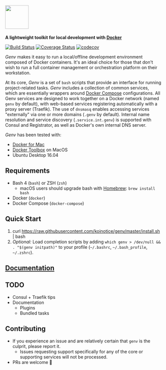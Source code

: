 # <a href='http://koinotice.github.io/genv'><img src='https://cloud.githubusercontent.com/assets/202546/26421606/407b9eb8-408c-11e7-8fc4-9ed0c61afcc7.png' height='75'></a>


**A lightweight toolkit for local development with
[Docker](https://www.docker.com/)**

[![Build Status](https://travis-ci.org/koinotice/genv.svg?branch=master)](https://travis-ci.org/koinotice/genv)
[![Coverage Status](https://coveralls.io/repos/github/koinotice/genv/badge.svg?branch=master)](https://coveralls.io/github/koinotice/genv?branch=master)
[![codecov](https://codecov.io/gh/koinotice/genv/branch/master/graph/badge.svg)](https://codecov.io/gh/koinotice/genv)

_Genv_ makes it easy to run a local/offline development environment
composed of Docker containers. It's an ideal choice for those that don't
wish to run a full container management or orchestration platform on
their workstation.

At its core, _Genv_ is a set of `bash` scripts that provide an
interface for running project-related tasks. _Genv_ includes a
collection of common services, which are essentially wrappers around
[Docker Compose](https://docs.docker.com/compose/) configurations. All
Genv services are designed to work together on a Docker network
(named `genv` by default), with web-based services registering
automatically with a proxy server (Traefik). The use of `dnsmasq`
enables accessing services "externally" via one or more domains
(`.genv` by default). Internal name resolution and service discovery
(`.service.int.genv`) is supported with Consul and Registrator, as
well as Docker's own internal DNS server.

_Genv_ has been tested with:
* [Docker for Mac](https://www.docker.com/docker-mac)
* [Docker Toolbox](https://www.docker.com/products/docker-toolbox) on
  MacOS
* Ubuntu Desktop 16.04

## Requirements

* Bash 4 (`bash`) or ZSH (`zsh`)
  * macOS users should upgrade bash with [Homebrew](https://brew.sh/): `brew install bash`
* Docker (`docker`)
* Docker Compose (`docker-compose`)

## Quick Start

1. curl
   https://raw.githubusercontent.com/koinotice/genv/master/install.sh
   | bash
2. _Optional:_ Load completion scripts by adding `which genv >
   /dev/null && . "$(genv initpath)"` to your profile (`~/.bashrc`,
   `~/.bash_profile`, `~/.zshrc`).

## [Documentation](https://koinotice.github.io/genv/)

## TODO

* Consul + Traefik tips
* Documentation
  * Plugins
  * Bundled tasks

## Contributing

* If you experience an issue and are relatively certain that `genv`
  is the culprit, please report it.
  * Issues requesting support specifically for any of the core or
    supporting services will not be processed.
* PRs are welcome 🙂
